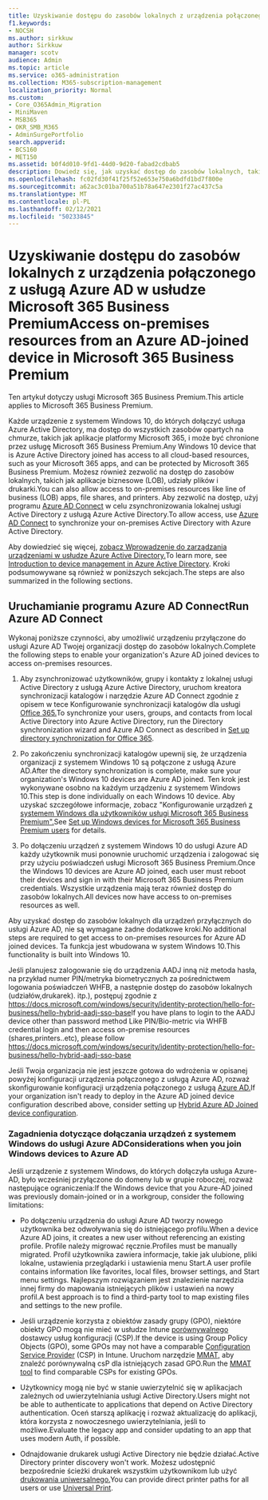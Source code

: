 ```yaml
---
title: Uzyskiwanie dostępu do zasobów lokalnych z urządzenia połączonego z usługą Azure AD w usłudze Microsoft 365 Business
f1.keywords:
- NOCSH
ms.author: sirkkuw
author: Sirkkuw
manager: scotv
audience: Admin
ms.topic: article
ms.service: o365-administration
ms.collection: M365-subscription-management
localization_priority: Normal
ms.custom:
- Core_O365Admin_Migration
- MiniMaven
- MSB365
- OKR_SMB_M365
- AdminSurgePortfolio
search.appverid:
- BCS160
- MET150
ms.assetid: b0f4d010-9fd1-44d0-9d20-fabad2cdbab5
description: Dowiedz się, jak uzyskać dostęp do zasobów lokalnych, takich jak aplikacje biznesowe, udziały plików i drukarki, z urządzenia z systemem Windows 10, do których dołączyć do usługi Azure Active Directory.
ms.openlocfilehash: fc02fd30f41f25f52e653e750a6bdfd1bd7f800e
ms.sourcegitcommit: a62ac3c01ba700a51b78a647e2301f27ac437c5a
ms.translationtype: MT
ms.contentlocale: pl-PL
ms.lasthandoff: 02/12/2021
ms.locfileid: "50233845"
---
```

# <a name="access-on-premises-resources-from-an-azure-ad-joined-device-in-microsoft-365-business-premium"></a><span data-ttu-id="19796-103">Uzyskiwanie dostępu do zasobów lokalnych z urządzenia połączonego z usługą Azure AD w usłudze Microsoft 365 Business Premium</span><span class="sxs-lookup"><span data-stu-id="19796-103">Access on-premises resources from an Azure AD-joined device in Microsoft 365 Business Premium</span></span>

<span data-ttu-id="19796-104">Ten artykuł dotyczy usługi Microsoft 365 Business Premium.</span><span class="sxs-lookup"><span data-stu-id="19796-104">This article applies to Microsoft 365 Business Premium.</span></span>

<span data-ttu-id="19796-105">Każde urządzenie z systemem Windows 10, do których dołączyć usługa Azure Active Directory, ma dostęp do wszystkich zasobów opartych na chmurze, takich jak aplikacje platformy Microsoft 365, i może być chronione przez usługę Microsoft 365 Business Premium.</span><span class="sxs-lookup"><span data-stu-id="19796-105">Any Windows 10 device that is Azure Active Directory joined has access to all cloud-based resources, such as your Microsoft 365 apps, and can be protected by Microsoft 365 Business Premium.</span></span> <span data-ttu-id="19796-106">Możesz również zezwolić na dostęp do zasobów lokalnych, takich jak aplikacje biznesowe (LOB), udziały plików i drukarki.</span><span class="sxs-lookup"><span data-stu-id="19796-106">You can also allow access to on-premises resources like line of business (LOB) apps, file shares, and printers.</span></span> <span data-ttu-id="19796-107">Aby zezwolić na dostęp, użyj programu [Azure AD Connect](https://docs.microsoft.com/azure/active-directory/connect/active-directory-aadconnect) w celu zsynchronizowania lokalnej usługi Active Directory z usługą Azure Active Directory.</span><span class="sxs-lookup"><span data-stu-id="19796-107">To allow access, use [Azure AD Connect](https://docs.microsoft.com/azure/active-directory/connect/active-directory-aadconnect) to synchronize your on-premises Active Directory with Azure Active Directory.</span></span> 

<span data-ttu-id="19796-108">Aby dowiedzieć się więcej, [zobacz Wprowadzenie do zarządzania urządzeniami w usłudze Azure Active Directory.](https://docs.microsoft.com/azure/active-directory/device-management-introduction)</span><span class="sxs-lookup"><span data-stu-id="19796-108">To learn more, see [Introduction to device management in Azure Active Directory](https://docs.microsoft.com/azure/active-directory/device-management-introduction).</span></span>
<span data-ttu-id="19796-109">Kroki podsumowywane są również w poniższych sekcjach.</span><span class="sxs-lookup"><span data-stu-id="19796-109">The steps are also summarized in the following sections.</span></span>
 
## <a name="run-azure-ad-connect"></a><span data-ttu-id="19796-110">Uruchamianie programu Azure AD Connect</span><span class="sxs-lookup"><span data-stu-id="19796-110">Run Azure AD Connect</span></span>

<span data-ttu-id="19796-111">Wykonaj poniższe czynności, aby umożliwić urządzeniu przyłączone do usługi Azure AD Twojej organizacji dostęp do zasobów lokalnych.</span><span class="sxs-lookup"><span data-stu-id="19796-111">Complete the following steps to enable your organization's Azure AD joined devices to access on-premises resources.</span></span>
  
1. <span data-ttu-id="19796-112">Aby zsynchronizować użytkowników, grupy i kontakty z lokalnej usługi Active Directory z usługą Azure Active Directory, uruchom kreatora synchronizacji katalogów i narzędzie Azure AD Connect zgodnie z opisem w tece Konfigurowanie synchronizacji katalogów dla usługi [Office 365.](https://docs.microsoft.com/microsoft-365/enterprise/set-up-directory-synchronization)</span><span class="sxs-lookup"><span data-stu-id="19796-112">To synchronize your users, groups, and contacts from local Active Directory into Azure Active Directory, run the Directory synchronization wizard and Azure AD Connect as described in [Set up directory synchronization for Office 365](https://docs.microsoft.com/microsoft-365/enterprise/set-up-directory-synchronization).</span></span>
    
2. <span data-ttu-id="19796-113">Po zakończeniu synchronizacji katalogów upewnij się, że urządzenia organizacji z systemem Windows 10 są połączone z usługą Azure AD.</span><span class="sxs-lookup"><span data-stu-id="19796-113">After the directory synchronization is complete, make sure your organization's Windows 10 devices are Azure AD joined.</span></span> <span data-ttu-id="19796-114">Ten krok jest wykonywane osobno na każdym urządzeniu z systemem Windows 10.</span><span class="sxs-lookup"><span data-stu-id="19796-114">This step is done individually on each Windows 10 device.</span></span> <span data-ttu-id="19796-115">Aby uzyskać szczegółowe informacje, zobacz "Konfigurowanie urządzeń [z systemem Windows dla użytkowników usługi Microsoft 365 Business Premium".](set-up-windows-devices.md)</span><span class="sxs-lookup"><span data-stu-id="19796-115">See [Set up Windows devices for Microsoft 365 Business Premium users](set-up-windows-devices.md) for details.</span></span> 
    
3. <span data-ttu-id="19796-116">Po dołączeniu urządzeń z systemem Windows 10 do usługi Azure AD każdy użytkownik musi ponownie uruchomić urządzenia i zalogować się przy użyciu poświadczeń usługi Microsoft 365 Business Premium.</span><span class="sxs-lookup"><span data-stu-id="19796-116">Once the Windows 10 devices are Azure AD joined, each user must reboot their devices and sign in with their Microsoft 365 Business Premium credentials.</span></span> <span data-ttu-id="19796-117">Wszystkie urządzenia mają teraz również dostęp do zasobów lokalnych.</span><span class="sxs-lookup"><span data-stu-id="19796-117">All devices now have access to on-premises resources as well.</span></span>
    
<span data-ttu-id="19796-118">Aby uzyskać dostęp do zasobów lokalnych dla urządzeń przyłącznych do usługi Azure AD, nie są wymagane żadne dodatkowe kroki.</span><span class="sxs-lookup"><span data-stu-id="19796-118">No additional steps are required to get access to on-premises resources for Azure AD joined devices.</span></span> <span data-ttu-id="19796-119">Ta funkcja jest wbudowana w system Windows 10.</span><span class="sxs-lookup"><span data-stu-id="19796-119">This functionality is built into Windows 10.</span></span> 

<span data-ttu-id="19796-120">Jeśli planujesz zalogowanie się do urządzenia AADJ inną niż metoda hasła, na przykład numer PIN/metryka biometrycznych za pośrednictwem logowania poświadczeń WHFB, a następnie dostęp do zasobów lokalnych (udziałów,drukarek). itp.), postępuj zgodnie z https://docs.microsoft.com/windows/security/identity-protection/hello-for-business/hello-hybrid-aadj-sso-base</span><span class="sxs-lookup"><span data-stu-id="19796-120">If you have plans to login to the AADJ device other than password method Like PIN/Bio-metric via WHFB credential login and then access on-premise resources (shares,printers..etc), please follow https://docs.microsoft.com/windows/security/identity-protection/hello-for-business/hello-hybrid-aadj-sso-base</span></span>
  
<span data-ttu-id="19796-121">Jeśli Twoja organizacja nie jest jeszcze gotowa do wdrożenia w opisanej powyżej konfiguracji urządzenia połączonego z usługą Azure AD, rozważ skonfigurowanie konfiguracji urządzenia połączonego z usługą [Azure AD.](manage-windows-devices.md)</span><span class="sxs-lookup"><span data-stu-id="19796-121">If your organization isn't ready to deploy in the Azure AD joined device configuration described above, consider setting up [Hybrid Azure AD Joined device configuration](manage-windows-devices.md).</span></span>
  
### <a name="considerations-when-you-join-windows-devices-to-azure-ad"></a><span data-ttu-id="19796-122">Zagadnienia dotyczące dołączania urządzeń z systemem Windows do usługi Azure AD</span><span class="sxs-lookup"><span data-stu-id="19796-122">Considerations when you join Windows devices to Azure AD</span></span>

<span data-ttu-id="19796-123">Jeśli urządzenie z systemem Windows, do których dołączyła usługa Azure-AD, było wcześniej przyłączone do domeny lub w grupie roboczej, rozważ następujące ograniczenia:</span><span class="sxs-lookup"><span data-stu-id="19796-123">If the Windows device that you Azure-AD joined was previously domain-joined or in a workgroup, consider the following limitations:</span></span>
  
- <span data-ttu-id="19796-124">Po dołączeniu urządzenia do usługi Azure AD tworzy nowego użytkownika bez odwoływania się do istniejącego profilu.</span><span class="sxs-lookup"><span data-stu-id="19796-124">When a device Azure AD joins, it creates a new user without referencing an existing profile.</span></span> <span data-ttu-id="19796-125">Profile należy migrować ręcznie.</span><span class="sxs-lookup"><span data-stu-id="19796-125">Profiles must be manually migrated.</span></span> <span data-ttu-id="19796-126">Profil użytkownika zawiera informacje, takie jak ulubione, pliki lokalne, ustawienia przeglądarki i ustawienia menu Start.</span><span class="sxs-lookup"><span data-stu-id="19796-126">A user profile contains information like favorites, local files, browser settings, and Start menu settings.</span></span> <span data-ttu-id="19796-127">Najlepszym rozwiązaniem jest znalezienie narzędzia innej firmy do mapowania istniejących plików i ustawień na nowy profil.</span><span class="sxs-lookup"><span data-stu-id="19796-127">A best approach is to find a third-party tool to map existing files and settings to the new profile.</span></span>

- <span data-ttu-id="19796-128">Jeśli urządzenie korzysta z obiektów zasady grupy (GPO), niektóre obiekty GPO mogą nie mieć w usłudze Intune [porównywalnego](https://docs.microsoft.com/windows/configuration/provisioning-packages/how-it-pros-can-use-configuration-service-providers) dostawcy usług konfiguracji (CSP).</span><span class="sxs-lookup"><span data-stu-id="19796-128">If the device is using Group Policy Objects (GPO), some GPOs may not have a comparable [Configuration Service Provider](https://docs.microsoft.com/windows/configuration/provisioning-packages/how-it-pros-can-use-configuration-service-providers) (CSP) in Intune.</span></span> <span data-ttu-id="19796-129">Uruchom narzędzie [MMAT,](https://www.microsoft.com/download/details.aspx?id=45520) aby znaleźć porównywalną csP dla istniejących zasad GPO.</span><span class="sxs-lookup"><span data-stu-id="19796-129">Run the [MMAT tool](https://www.microsoft.com/download/details.aspx?id=45520) to find comparable CSPs for existing GPOs.</span></span>

- <span data-ttu-id="19796-130">Użytkownicy mogą nie być w stanie uwierzytelnić się w aplikacjach zależnych od uwierzytelniania usługi Active Directory.</span><span class="sxs-lookup"><span data-stu-id="19796-130">Users might not be able to authenticate to applications that depend on Active Directory authentication.</span></span> <span data-ttu-id="19796-131">Oceń starszą aplikację i rozważ aktualizację do aplikacji, która korzysta z nowoczesnego uwierzytelniania, jeśli to możliwe.</span><span class="sxs-lookup"><span data-stu-id="19796-131">Evaluate the legacy app and consider updating to an app that uses modern Auth, if possible.</span></span>

- <span data-ttu-id="19796-132">Odnajdowanie drukarek usługi Active Directory nie będzie działać.</span><span class="sxs-lookup"><span data-stu-id="19796-132">Active Directory printer discovery won't work.</span></span> <span data-ttu-id="19796-133">Możesz udostępnić bezpośrednie ścieżki drukarek wszystkim użytkownikom lub użyć [drukowania uniwersalnego.](https://aka.ms/UPDocs)</span><span class="sxs-lookup"><span data-stu-id="19796-133">You can provide direct printer paths for all users or use [Universal Print](https://aka.ms/UPDocs).</span></span>
